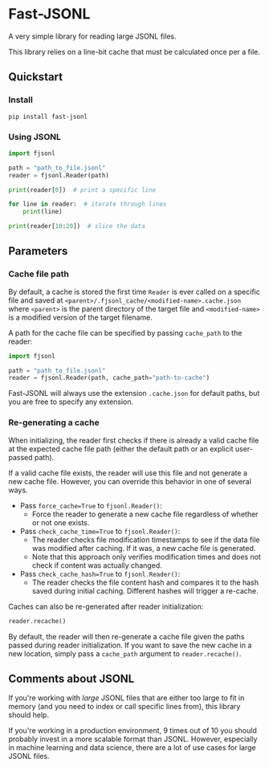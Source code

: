# Fast-JSONL

A very simple library for reading large JSONL files.

This library relies on a line-bit cache that must be calculated once per a
file.

## Quickstart

### Install

```shell
pip install fast-jsonl
```

### Using JSONL

```python
import fjsonl

path = "path_to_file.jsonl"
reader = fjsonl.Reader(path)

print(reader[0])  # print a specific line

for line in reader:  # iterate through lines
    print(line)

print(reader[10:20])  # slice the data
```

## Parameters

### Cache file path
By default, a cache is stored the first time `Reader` is ever called on a
specific file and saved at `<parent>/.fjsonl_cache/<modified-name>.cache.json`
where `<parent>` is the parent directory of the target file and
`<modified-name>` is a modified version of the target filename.

A path for the cache file can be specified by passing `cache_path` to the
reader:

```python
import fjsonl

path = "path_to_file.jsonl"
reader = fjsonl.Reader(path, cache_path="path-to-cache")
```

Fast-JSONL will always use the extension `.cache.json` for default paths, but
you are free to specify any extension.

### Re-generating a cache

When initializing, the reader first checks if there is already a valid cache
file at the expected cache file path (either the default path or an explicit
user-passed path).

If a valid cache file exists, the reader will use this file and not generate a
new cache file.
However, you can override this behavior in one of several ways.
- Pass `force_cache=True` to `fjsonl.Reader()`:
  - Force the reader to generate a new cache file regardless of whether or not
    one exists.
- Pass `check_cache_time=True` to `fjsonl.Reader()`:
  - The reader checks file modification timestamps to see if the data file was
    modified after caching. If it was, a new cache file is generated.
  - Note that this approach only verifies modification times and does not check
    if content was actually changed.
- Pass `check_cache_hash=True` to `fjsonl.Reader()`:
  - The reader checks the file content hash and compares it to the hash saved
    during initial caching. Different hashes will trigger a re-cache.

Caches can also be re-generated after reader initialization:
```python
reader.recache()
```
By default, the reader will then re-generate a cache file given the paths
passed during reader initialization.
If you want to save the new cache in a new location, simply pass a `cache_path`
argument to `reader.recache()`.

## Comments about JSONL

If you're working with *large* JSONL files that are either too large to fit in
memory (and you need to index or call specific lines from), this library should help.

If you're working in a production environment, 9 times out of 10 you should
probably invest in a more scalable format than JSONL.
However, especially in machine learning and data science, there are a lot of
use cases for large JSONL files.
